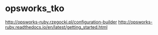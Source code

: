 # opsworks_tko

http://opsworks-ruby.rzegocki.pl/configuration-builder
http://opsworks-ruby.readthedocs.io/en/latest/getting_started.html

